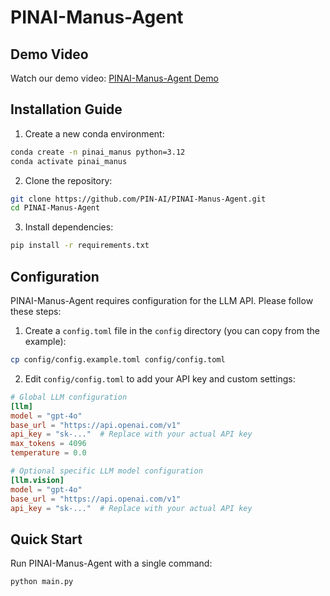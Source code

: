 # PINAI-Manus-Agent

## Demo Video
Watch our demo video: [PINAI-Manus-Agent Demo](https://youtu.be/0lqii2_79sE)

## Installation Guide

1. Create a new conda environment:

```bash
conda create -n pinai_manus python=3.12
conda activate pinai_manus
```

2. Clone the repository:

```bash
git clone https://github.com/PIN-AI/PINAI-Manus-Agent.git
cd PINAI-Manus-Agent
```

3. Install dependencies:

```bash
pip install -r requirements.txt
```

## Configuration

PINAI-Manus-Agent requires configuration for the LLM API. Please follow these steps:

1. Create a `config.toml` file in the `config` directory (you can copy from the example):

```bash
cp config/config.example.toml config/config.toml
```

2. Edit `config/config.toml` to add your API key and custom settings:

```toml
# Global LLM configuration
[llm]
model = "gpt-4o"
base_url = "https://api.openai.com/v1"
api_key = "sk-..."  # Replace with your actual API key
max_tokens = 4096
temperature = 0.0

# Optional specific LLM model configuration
[llm.vision]
model = "gpt-4o"
base_url = "https://api.openai.com/v1"
api_key = "sk-..."  # Replace with your actual API key
```

## Quick Start
Run PINAI-Manus-Agent with a single command:

```bash
python main.py
```

